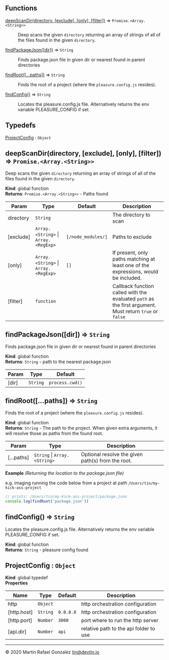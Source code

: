 ## Functions

<dl>
<dt><a href="#deepScanDir">deepScanDir(directory, [exclude], [only], [filter])</a> ⇒ <code>Promise.&lt;Array.&lt;String&gt;&gt;</code></dt>
<dd><p>Deep scans the given <code>directory</code> returning an array of strings of all of the files found in the given <code>directory</code>.</p>
</dd>
<dt><a href="#findPackageJson">findPackageJson([dir])</a> ⇒ <code>String</code></dt>
<dd><p>Finds package.json file in given dir or nearest found in parent directories</p>
</dd>
<dt><a href="#findRoot">findRoot([...paths])</a> ⇒ <code>String</code></dt>
<dd><p>Finds the root of a project (where the <code>pleasure.config.js</code> resides).</p>
</dd>
<dt><a href="#findConfig">findConfig()</a> ⇒ <code>String</code></dt>
<dd><p>Locates the pleasure.config.js file. Alternatively returns the env variable PLEASURE_CONFIG if set.</p>
</dd>
</dl>

## Typedefs

<dl>
<dt><a href="#ProjectConfig">ProjectConfig</a> : <code>Object</code></dt>
<dd></dd>
</dl>

<a name="deepScanDir"></a>

## deepScanDir(directory, [exclude], [only], [filter]) ⇒ <code>Promise.&lt;Array.&lt;String&gt;&gt;</code>
Deep scans the given `directory` returning an array of strings of all of the files found in the given `directory`.

**Kind**: global function  
**Returns**: <code>Promise.&lt;Array.&lt;String&gt;&gt;</code> - Paths found  

| Param | Type | Default | Description |
| --- | --- | --- | --- |
| directory | <code>String</code> |  | The directory to scan |
| [exclude] | <code>Array.&lt;String&gt;</code> \| <code>Array.&lt;RegExp&gt;</code> | <code>[/node_modules/]</code> | Paths to exclude |
| [only] | <code>Array.&lt;String&gt;</code> \| <code>Array.&lt;RegExp&gt;</code> | <code>[]</code> | If present, only paths matching at least one of the expressions, would be included. |
| [filter] | <code>function</code> |  | Callback function called with the evaluated `path` as the first argument. Must return `true` or `false` |

<a name="findPackageJson"></a>

## findPackageJson([dir]) ⇒ <code>String</code>
Finds package.json file in given dir or nearest found in parent directories

**Kind**: global function  
**Returns**: <code>String</code> - path to the nearest package.json  

| Param | Type | Default |
| --- | --- | --- |
| [dir] | <code>String</code> | <code>process.cwd()</code> | 

<a name="findRoot"></a>

## findRoot([...paths]) ⇒ <code>String</code>
Finds the root of a project (where the `pleasure.config.js` resides).

**Kind**: global function  
**Returns**: <code>String</code> - The path to the project. When given extra arguments, it will resolve those as paths from the
found root.  

| Param | Type | Description |
| --- | --- | --- |
| [...paths] | <code>String</code> \| <code>Array.&lt;String&gt;</code> | Optional resolve the given path(s) from the root. |

**Example** *(Returning the location to the package.json file)*  

e.g. imaging running the code below from a project at path `/Users/tin/my-kick-ass-project`

```js
// prints: /Users/tin/my-kick-ass-project/package.json
console.log(findRoot('package.json'))
```
<a name="findConfig"></a>

## findConfig() ⇒ <code>String</code>
Locates the pleasure.config.js file. Alternatively returns the env variable PLEASURE_CONFIG if set.

**Kind**: global function  
**Returns**: <code>String</code> - pleasure config found  
<a name="ProjectConfig"></a>

## ProjectConfig : <code>Object</code>
**Kind**: global typedef  
**Properties**

| Name | Type | Default | Description |
| --- | --- | --- | --- |
| http | <code>Object</code> |  | http orchestration configuration |
| [http.host] | <code>String</code> | <code>0.0.0.0</code> | http orchestration configuration |
| [http.port] | <code>Number</code> | <code>3000</code> | port where to run the http server |
| [api.dir] | <code>Number</code> | <code>api</code> | relative path to the api folder to use |


* * *

&copy; 2020 Martin Rafael Gonzalez <tin@devtin.io>
